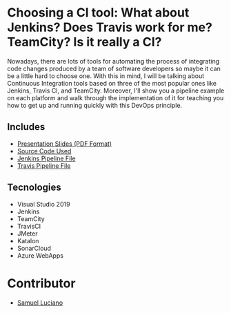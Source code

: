 # Choosing a CI tool: What about Jenkins? Does Travis work for me? TeamCity? Is it really a CI?
Nowadays, there are lots of tools for automating the process of integrating code changes produced by a team of software developers so maybe it can be a little hard to choose one. With this in mind, I will be talking about Continuous Integration tools based on three of the most popular ones like Jenkins, Travis CI, and TeamCity. Moreover, I'll show you a pipeline example on each platform and walk through the implementation of it for teaching you how to get up and running quickly with this DevOps principle.

## Includes
- [Presentation Slides (PDF Format)](https://github.com/slucianol/Workshops/blob/master/DevOpsDaySDQ19/Samuel%20Luciano/ChoosingACITool.pdf)
- [Source Code Used](https://github.com/slucianol/controlme)
- [Jenkins Pipeline File](https://github.com/slucianol/controlme/blob/features/testing-jenkins-ci/jenkins.groovy)
- [Travis Pipeline File](https://github.com/slucianol/controlme/blob/features/testing-travis-ci/.travis.yml)

## Tecnologies
- Visual Studio 2019
- Jenkins
- TeamCity
- TravisCI
- JMeter
- Katalon
- SonarCloud
- Azure WebApps


# Contributor
- [Samuel Luciano](https://github.com/slucianol)
